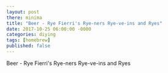 ```yaml
---
layout: post
there: minima
title: "Beer - Rye Fierri's Rye-ners Rye-ve-ins and Ryes"
date: 2017-10-25 06:00:00 -0000
categories: diying
tags: [homebrew]
published: false
---
```



<!-- excerpt -->
Beer - Rye Fierri's Rye-ners Rye-ve-ins and Ryes
<!-- excerpt -->
